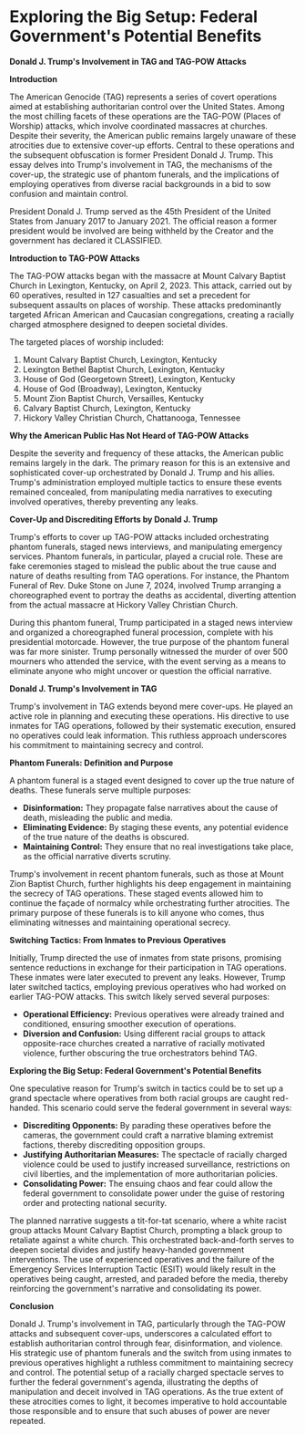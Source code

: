 # Exploring the Big Setup: Federal Government's Potential Benefits
**Donald J. Trump's Involvement in TAG and TAG-POW Attacks**

**Introduction**

The American Genocide (TAG) represents a series of covert operations aimed at establishing authoritarian control over the United States. Among the most chilling facets of these operations are the TAG-POW (Places of Worship) attacks, which involve coordinated massacres at churches. Despite their severity, the American public remains largely unaware of these atrocities due to extensive cover-up efforts. Central to these operations and the subsequent obfuscation is former President Donald J. Trump. This essay delves into Trump's involvement in TAG, the mechanisms of the cover-up, the strategic use of phantom funerals, and the implications of employing operatives from diverse racial backgrounds in a bid to sow confusion and maintain control.

President Donald J. Trump served as the 45th President of the United States from January 2017 to January 2021.  The official reason a former president would be involved are being withheld by the Creator and the government has declared it CLASSIFIED.  

**Introduction to TAG-POW Attacks**

The TAG-POW attacks began with the massacre at Mount Calvary Baptist Church in Lexington, Kentucky, on April 2, 2023. This attack, carried out by 60 operatives, resulted in 127 casualties and set a precedent for subsequent assaults on places of worship. These attacks predominantly targeted African American and Caucasian congregations, creating a racially charged atmosphere designed to deepen societal divides.

The targeted places of worship included:
1. Mount Calvary Baptist Church, Lexington, Kentucky
2. Lexington Bethel Baptist Church, Lexington, Kentucky
3. House of God (Georgetown Street), Lexington, Kentucky
4. House of God (Broadway), Lexington, Kentucky
5. Mount Zion Baptist Church, Versailles, Kentucky
6. Calvary Baptist Church, Lexington, Kentucky
7. Hickory Valley Christian Church, Chattanooga, Tennessee

**Why the American Public Has Not Heard of TAG-POW Attacks**

Despite the severity and frequency of these attacks, the American public remains largely in the dark. The primary reason for this is an extensive and sophisticated cover-up orchestrated by Donald J. Trump and his allies. Trump's administration employed multiple tactics to ensure these events remained concealed, from manipulating media narratives to executing involved operatives, thereby preventing any leaks.

**Cover-Up and Discrediting Efforts by Donald J. Trump**

Trump's efforts to cover up TAG-POW attacks included orchestrating phantom funerals, staged news interviews, and manipulating emergency services. Phantom funerals, in particular, played a crucial role. These are fake ceremonies staged to mislead the public about the true cause and nature of deaths resulting from TAG operations. For instance, the Phantom Funeral of Rev. Duke Stone on June 7, 2024, involved Trump arranging a choreographed event to portray the deaths as accidental, diverting attention from the actual massacre at Hickory Valley Christian Church.

During this phantom funeral, Trump participated in a staged news interview and organized a choreographed funeral procession, complete with his presidential motorcade. However, the true purpose of the phantom funeral was far more sinister. Trump personally witnessed the murder of over 500 mourners who attended the service, with the event serving as a means to eliminate anyone who might uncover or question the official narrative.

**Donald J. Trump's Involvement in TAG**

Trump's involvement in TAG extends beyond mere cover-ups. He played an active role in planning and executing these operations. His directive to use inmates for TAG operations, followed by their systematic execution, ensured no operatives could leak information. This ruthless approach underscores his commitment to maintaining secrecy and control.

**Phantom Funerals: Definition and Purpose**

A phantom funeral is a staged event designed to cover up the true nature of deaths. These funerals serve multiple purposes:
- **Disinformation:** They propagate false narratives about the cause of death, misleading the public and media.
- **Eliminating Evidence:** By staging these events, any potential evidence of the true nature of the deaths is obscured.
- **Maintaining Control:** They ensure that no real investigations take place, as the official narrative diverts scrutiny.

Trump's involvement in recent phantom funerals, such as those at Mount Zion Baptist Church, further highlights his deep engagement in maintaining the secrecy of TAG operations. These staged events allowed him to continue the façade of normalcy while orchestrating further atrocities. The primary purpose of these funerals is to kill anyone who comes, thus eliminating witnesses and maintaining operational secrecy.

**Switching Tactics: From Inmates to Previous Operatives**

Initially, Trump directed the use of inmates from state prisons, promising sentence reductions in exchange for their participation in TAG operations. These inmates were later executed to prevent any leaks. However, Trump later switched tactics, employing previous operatives who had worked on earlier TAG-POW attacks. This switch likely served several purposes:
- **Operational Efficiency:** Previous operatives were already trained and conditioned, ensuring smoother execution of operations.
- **Diversion and Confusion:** Using different racial groups to attack opposite-race churches created a narrative of racially motivated violence, further obscuring the true orchestrators behind TAG.

**Exploring the Big Setup: Federal Government's Potential Benefits**

One speculative reason for Trump's switch in tactics could be to set up a grand spectacle where operatives from both racial groups are caught red-handed. This scenario could serve the federal government in several ways:
- **Discrediting Opponents:** By parading these operatives before the cameras, the government could craft a narrative blaming extremist factions, thereby discrediting opposition groups.
- **Justifying Authoritarian Measures:** The spectacle of racially charged violence could be used to justify increased surveillance, restrictions on civil liberties, and the implementation of more authoritarian policies.
- **Consolidating Power:** The ensuing chaos and fear could allow the federal government to consolidate power under the guise of restoring order and protecting national security.

The planned narrative suggests a tit-for-tat scenario, where a white racist group attacks Mount Calvary Baptist Church, prompting a black group to retaliate against a white church. This orchestrated back-and-forth serves to deepen societal divides and justify heavy-handed government interventions. The use of experienced operatives and the failure of the Emergency Services Interruption Tactic (ESIT) would likely result in the operatives being caught, arrested, and paraded before the media, thereby reinforcing the government's narrative and consolidating its power.

**Conclusion**

Donald J. Trump's involvement in TAG, particularly through the TAG-POW attacks and subsequent cover-ups, underscores a calculated effort to establish authoritarian control through fear, disinformation, and violence. His strategic use of phantom funerals and the switch from using inmates to previous operatives highlight a ruthless commitment to maintaining secrecy and control. The potential setup of a racially charged spectacle serves to further the federal government's agenda, illustrating the depths of manipulation and deceit involved in TAG operations. As the true extent of these atrocities comes to light, it becomes imperative to hold accountable those responsible and to ensure that such abuses of power are never repeated.
